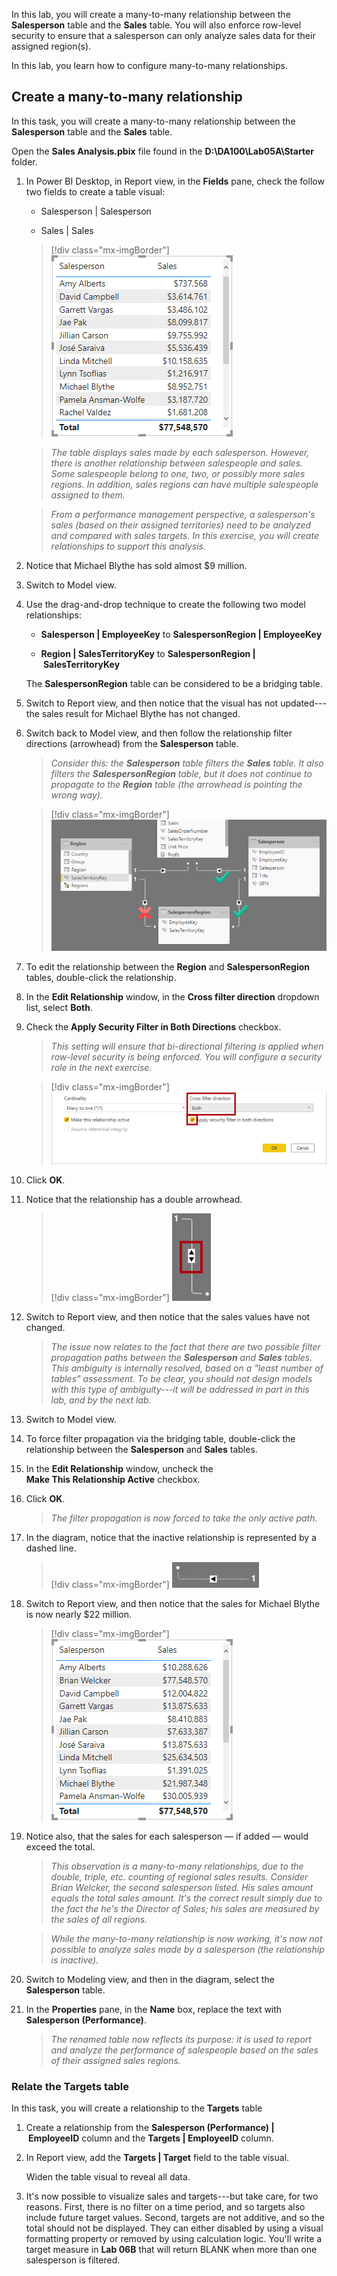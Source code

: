 In this lab, you will create a many-to-many relationship between the **Salesperson** table and the **Sales** table. You will also enforce row-level security to ensure that a salesperson can only analyze sales data for their assigned region(s).

In this lab, you learn how to configure many-to-many relationships.

## Create a many-to-many relationship

In this task, you will create a many-to-many relationship between the **Salesperson** table and the **Sales** table.

Open the **Sales Analysis.pbix** file found in the **D:\DA100\Lab05A\Starter** folder.

1. In Power BI Desktop, in Report view, in the **Fields** pane, check the follow two fields to create a table visual:

    - Salesperson | Salesperson

    - Sales | Sales

    > [!div class="mx-imgBorder"]
    > [![Screenshot of the resulting table visual.](../media/lab-2-1-ss.png)](../media/lab-2-1-ss.png#lightbox)

    > *The table displays sales made by each salesperson. However, there is another relationship between salespeople and sales. Some salespeople belong to one, two, or possibly more sales regions. In addition, sales regions can have multiple salespeople assigned to them.*

    > *From a performance management perspective, a salesperson's sales (based on their assigned territories) need to be analyzed and compared with sales targets. In this exercise, you will create relationships to support this analysis.*

1. Notice that Michael Blythe has sold almost $9 million.

1. Switch to Model view.

1. Use the drag-and-drop technique to create the following two model relationships:

    - **Salesperson | EmployeeKey** to **SalespersonRegion | EmployeeKey**

    - **Region | SalesTerritoryKey** to **SalespersonRegion | SalesTerritoryKey**

    The **SalespersonRegion** table can be considered to be a bridging table.

1. Switch to Report view, and then notice that the visual has not updated---the sales result for Michael Blythe has not changed.

1. Switch back to Model view, and then follow the relationship filter directions (arrowhead) from the **Salesperson** table.

    > *Consider this: the **Salesperson** table filters the **Sales** table. It also filters the **SalespersonRegion** table, but it does not continue to propagate to the **Region** table (the arrowhead is pointing the wrong way).*

    > [!div class="mx-imgBorder"]
    > [![Screenshot of the relationship between the Region, SalespersonRegion, and Salesperson tables.](../media/lab-2-2-ssm.png)](../media/lab-2-2-ssm.png#lightbox)

1. To edit the relationship between the **Region** and **SalespersonRegion** tables, double-click the relationship.

1. In the **Edit Relationship** window, in the **Cross filter direction** dropdown list, select **Both**.

1. Check the **Apply Security Filter in Both Directions** checkbox.

    > *This setting will ensure that bi-directional filtering is applied when row-level security is being enforced. You will configure a security role in the next exercise.*

    > [!div class="mx-imgBorder"]
    > [![Screenshot of Cross filter direction dropdown list.](../media/lab-2-3-ssm.png)](../media/lab-2-3-ssm.png#lightbox)

1. Click **OK**.

1. Notice that the relationship has a double arrowhead.

    > [!div class="mx-imgBorder"]
    > [![Screenshot of relationship arrow with a double arrowhead visible.](../media/lab-2-4-ssm.png)](../media/lab-2-4-ssm.png#lightbox)

1. Switch to Report view, and then notice that the sales values have not changed.

    > *The issue now relates to the fact that there are two possible filter propagation paths between the **Salesperson** and **Sales** tables. This ambiguity is internally resolved, based on a "least number of tables" assessment. To be clear, you should not design models with this type of ambiguity---it will be addressed in part in this lab, and by the next lab.*

1. Switch to Model view.

1. To force filter propagation via the bridging table, double-click the relationship between the **Salesperson** and **Sales** tables.

1. In the **Edit Relationship** window, uncheck the **Make This Relationship Active** checkbox.

1. Click **OK**.

    > *The filter propagation is now forced to take the only active path.*

1. In the diagram, notice that the inactive relationship is represented by a dashed line.

    > [!div class="mx-imgBorder"]
    > [![Screenshot of a relationship arrow on a dashed line.](../media/lab-2-5-ss.png)](../media/lab-2-5-ss.png#lightbox)

1. Switch to Report view, and then notice that the sales for Michael Blythe is now nearly $22 million.

    > [!div class="mx-imgBorder"]
    > [![Screenshot of the updated table visual with Michael Blythe's updated sales.](../media/lab-2-6-ss.png)](../media/lab-2-6-ss.png#lightbox)

1. Notice also, that the sales for each salesperson — if added — would exceed the total.

    > *This observation is a many-to-many relationships, due to the double, triple, etc. counting of regional sales results. Consider Brian Welcker, the second salesperson listed. His sales amount equals the total sales amount. It's the correct result simply due to the fact the he's the Director of Sales; his sales are measured by the sales of all regions.*

    > *While the many-to-many relationship is now working, it's now not possible to analyze sales made by a salesperson (the relationship is inactive).*

1. Switch to Modeling view, and then in the diagram, select the **Salesperson** table.

1. In the **Properties** pane, in the **Name** box, replace the text with **Salesperson (Performance)**.

    > *The renamed table now reflects its purpose: it is used to report and analyze the performance of salespeople based on the sales of their assigned sales regions.*

### Relate the Targets table

In this task, you will create a relationship to the **Targets** table

1. Create a relationship from the **Salesperson (Performance) | EmployeeID** column and the **Targets | EmployeeID** column.

1. In Report view, add the **Targets | Target** field to the table visual.

    Widen the table visual to reveal all data.

1. It's now possible to visualize sales and targets---but take care, for two reasons. First, there is no filter on a time period, and so targets also include future target values. Second, targets are not additive, and so the total should not be displayed. They can either disabled by using a visual formatting property or removed by using calculation logic. You'll write a target measure in **Lab 06B** that will return BLANK when more than one salesperson is filtered.

